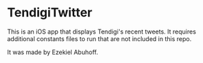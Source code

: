 TendigiTwitter
==============

This is an iOS app that displays Tendigi's recent tweets. It requires additional constants files to run that are not included in this repo.

It was made by Ezekiel Abuhoff.

